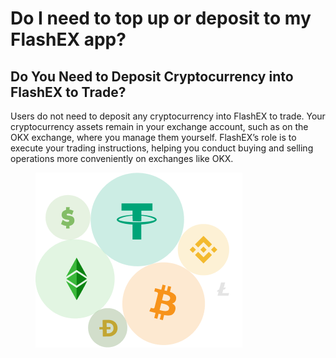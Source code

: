 # Do I need to top up or deposit to my FlashEX app?

## Do You Need to Deposit Cryptocurrency into FlashEX to Trade?

Users do not need to deposit any cryptocurrency into FlashEX to trade. Your cryptocurrency assets remain in your exchange account, such as on the OKX exchange, where you manage them yourself. FlashEX’s role is to execute your trading instructions, helping you conduct buying and selling operations more conveniently on exchanges like OKX.



<figure><img src="../../.gitbook/assets/Group 39 (2).png" alt=""><figcaption></figcaption></figure>
